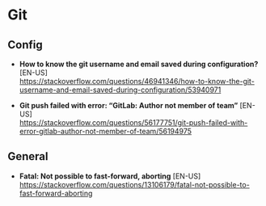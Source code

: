 # Git

## Config
- **How to know the git username and email saved during configuration?** [EN-US] <br>
https://stackoverflow.com/questions/46941346/how-to-know-the-git-username-and-email-saved-during-configuration/53940971

- **Git push failed with error: “GitLab: Author not member of team”** [EN-US] <br>
https://stackoverflow.com/questions/56177751/git-push-failed-with-error-gitlab-author-not-member-of-team/56194975


## General
- **Fatal: Not possible to fast-forward, aborting** [EN-US] <br>
https://stackoverflow.com/questions/13106179/fatal-not-possible-to-fast-forward-aborting
